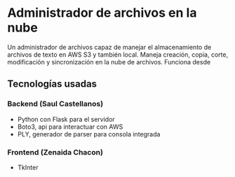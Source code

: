 # Administrador de archivos en la nube
Un administrador de archivos capaz de manejar el almacenamiento de archivos de texto en AWS S3 y también local.
Maneja creación, copia, corte, modificación y sincronización en la nube de archivos.
Funciona desde 

## Tecnologías usadas
### Backend (Saul Castellanos)
- Python con Flask para el servidor
- Boto3, api para interactuar con AWS
- PLY, generador de parser para consola integrada

### Frontend (Zenaida Chacon)
- TkInter
